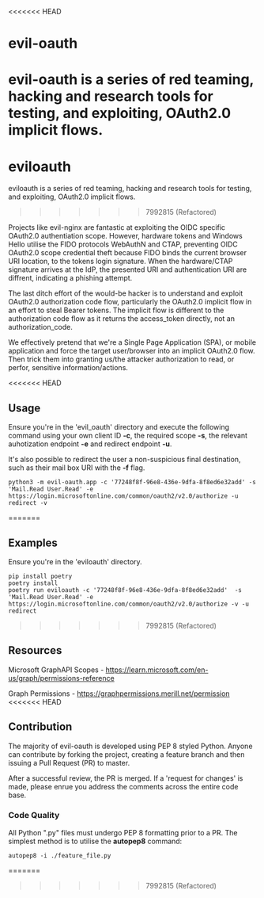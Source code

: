 <<<<<<< HEAD
# evil-oauth
evil-oauth is a series of red teaming, hacking and research tools for testing, and exploiting, OAuth2.0 implicit flows.
=======
# eviloauth
eviloauth is a series of red teaming, hacking and research tools for testing, and exploiting, OAuth2.0 implicit flows.
>>>>>>> 7992815 (Refactored)

Projects like evil-nginx are fantastic at exploiting the OIDC specific OAuth2.0 authentiation scope. However, hardware tokens and Windows Hello utilise the FIDO protocols WebAuthN and CTAP, preventing OIDC OAuth2.0 scope credential theft because FIDO binds the current browser URI location, to the tokens login signature. When the hardware/CTAP signature arrives at the IdP, the presented URI and authentication URI are diffrent, indicating a phishing attempt.

The last ditch effort of the would-be hacker is to understand and exploit OAuth2.0 authorization code flow, particularly the OAuth2.0 implicit flow in an effort to steal Bearer tokens. The implicit flow is different to the authorization code flow as it returns the access_token directly, not an authorization_code.

We effectively pretend that we're a Single Page Application (SPA), or mobile application and force the target user/browser into an implicit OAuth2.0 flow. Then trick them into granting us/the attacker authorization to read, or perfor, sensitive information/actions.

<<<<<<< HEAD
## Usage
Ensure you're in the 'evil_oauth' directory and execute the following command using your own client ID **-c**, the required scope **-s**, the relevant auhotization endpoint **-e** and redirect endpoint **-u**.

It's also possible to redirect the user a non-suspicious final destination, such as their mail box URI with the **-f** flag.

```shell
python3 -m evil-oauth.app -c '77248f8f-96e8-436e-9dfa-8f8ed6e32add' -s 'Mail.Read User.Read' -e https://login.microsoftonline.com/common/oauth2/v2.0/authorize -u redirect -v
```

=======
## Examples
Ensure you're in the 'eviloauth' directory.
```shell
pip install poetry
poetry install
poetry run eviloauth -c '77248f8f-96e8-436e-9dfa-8f8ed6e32add'  -s 'Mail.Read User.Read' -e https://login.microsoftonline.com/common/oauth2/v2.0/authorize -v -u redirect
```
>>>>>>> 7992815 (Refactored)
## Resources
Microsoft GraphAPI Scopes - https://learn.microsoft.com/en-us/graph/permissions-reference

Graph Permissions - https://graphpermissions.merill.net/permission
<<<<<<< HEAD

## Contribution
The majority of evil-oauth is developed using PEP 8 styled Python. Anyone can contribute by forking the project, creating a feature branch and then issuing a Pull Request (PR) to master.

After a successful review, the PR is merged. If a 'request for changes' is made, please enrue you address the comments across the entire code base.

### Code Quality
All Python ".py" files must undergo PEP 8 formatting prior to a PR. The simplest method is to utilise the **autopep8** command:
```shell
autopep8 -i ./feature_file.py
```
=======
>>>>>>> 7992815 (Refactored)
